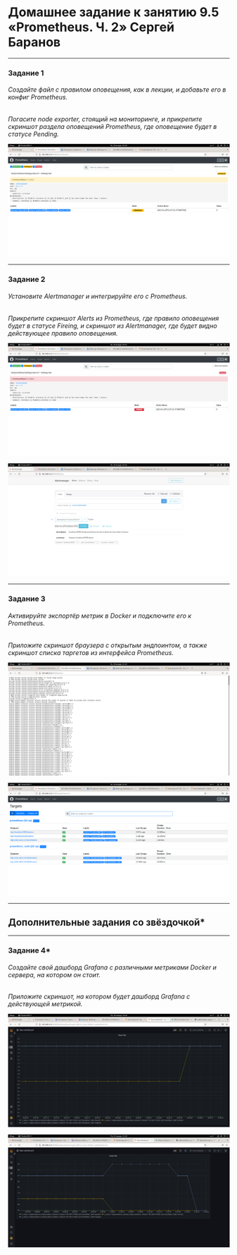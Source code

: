 # Домашнее задание к занятию 9.5 «Prometheus. Ч. 2» Сергей Баранов


---

### Задание 1

###### Создайте файл с правилом оповещения, как в лекции, и добавьте его в конфиг Prometheus.

*Погасите node exporter, стоящий на мониторинге, и прикрепите скриншот раздела оповещений Prometheus, где оповещение будет в статусе Pending.*

![monitoring](https://github.com/12sergey12/9.5_Prometheus_2/blob/main/images/9.5-1Pending.png)


---

### Задание 2

###### Установите Alertmanager и интегрируйте его с Prometheus.

*Прикрепите скриншот Alerts из Prometheus, где правило оповещения будет в статусе Fireing, и скриншот из Alertmanager, где будет видно действующее правило оповещения.*

![monitoring](https://github.com/12sergey12/9.5_Prometheus_2/blob/main/images/9.5-2Firing.png)

![monitoring](https://github.com/12sergey12/9.5_Prometheus_2/blob/main/images/9.5-2alert_info.png)


---

### Задание 3

###### Активируйте экспортёр метрик в Docker и подключите его к Prometheus.

*Приложите скриншот браузера с открытым эндпоинтом, а также скриншот списка таргетов из интерфейса Prometheus.*

![monitoring](https://github.com/12sergey12/9.5_Prometheus_2/blob/main/images/9.5-3%D1%8D%D0%BD%D0%B4%D0%BF%D0%BE%D0%B8%D0%BD%D1%82.png)

![monitoring](https://github.com/12sergey12/9.5_Prometheus_2/blob/main/images/9.5-3Targets.png)


---

## Дополнительные задания со звёздочкой*


---

### Задание 4*

###### Создайте свой дашборд Grafana с различными метриками Docker и сервера, на котором он стоит.

*Приложите скриншот, на котором будет дашборд Grafana с действующей метрикой.*

![monitoring](https://github.com/12sergey12/9.5_Prometheus_2/blob/main/images/9.5-4.png)

![monitoring](https://github.com/12sergey12/9.5_Prometheus_2/blob/main/images/9.5-41.png)

